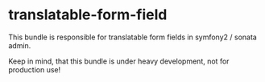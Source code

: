 # translatable-form-field
This bundle is responsible for translatable form fields in symfony2 / sonata admin.

Keep in mind, that this bundle is under heavy development, not for production use!
